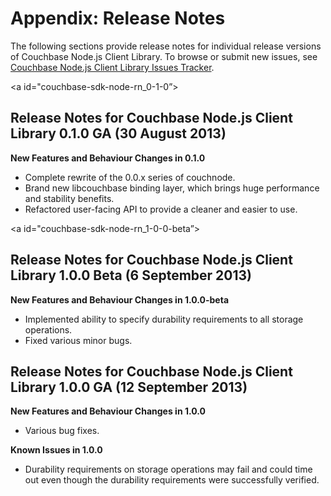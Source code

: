 # Appendix: Release Notes

The following sections provide release notes for individual release versions of
Couchbase Node.js Client Library. To browse or submit new issues, see [Couchbase
Node.js Client Library Issues
Tracker](http://www.couchbase.com/issues/browse/JSCBC).

<a id="couchbase-sdk-node-rn_0-1-0”></a>

## Release Notes for Couchbase Node.js Client Library 0.1.0 GA (30 August 2013)

**New Features and Behaviour Changes in 0.1.0**

 * Complete rewrite of the 0.0.x series of couchnode.
 * Brand new libcouchbase binding layer, which brings huge performance and stability 
   benefits.
 * Refactored user-facing API to provide a cleaner and easier to use.

<a id="couchbase-sdk-node-rn_1-0-0-beta”></a>

## Release Notes for Couchbase Node.js Client Library 1.0.0 Beta (6 September 2013)

**New Features and Behaviour Changes in 1.0.0-beta**

 * Implemented ability to specify durability requirements to all storage operations.
 * Fixed various minor bugs.

<a id="couchbase-sdk-node-rn_1-0-0"></a>

## Release Notes for Couchbase Node.js Client Library 1.0.0 GA (12 September 2013)

**New Features and Behaviour Changes in 1.0.0**

 * Various bug fixes.

**Known Issues in 1.0.0**

 * Durability requirements on storage operations may fail and could time out even
   though the durability requirements were successfully verified.
